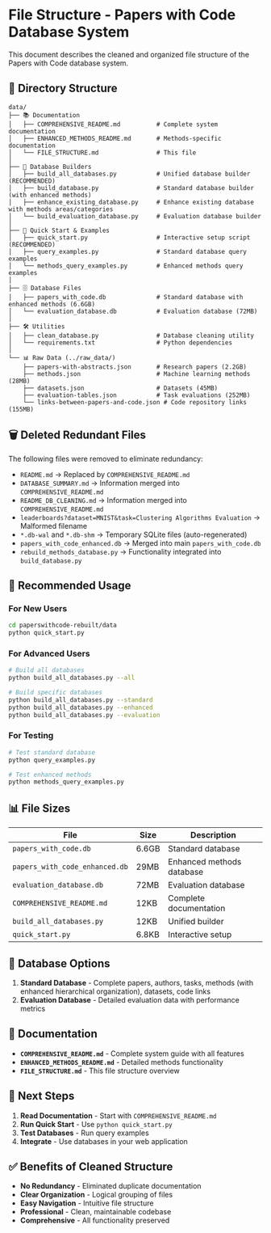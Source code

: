 # File Structure - Papers with Code Database System

This document describes the cleaned and organized file structure of the Papers with Code database system.

## 📁 Directory Structure

```
data/
├── 📚 Documentation
│   ├── COMPREHENSIVE_README.md          # Complete system documentation
│   ├── ENHANCED_METHODS_README.md       # Methods-specific documentation
│   └── FILE_STRUCTURE.md                # This file
│
├── 🚀 Database Builders
│   ├── build_all_databases.py           # Unified database builder (RECOMMENDED)
│   ├── build_database.py                # Standard database builder (with enhanced methods)
│   ├── enhance_existing_database.py     # Enhance existing database with methods areas/categories
│   └── build_evaluation_database.py     # Evaluation database builder
│
├── 🎯 Quick Start & Examples
│   ├── quick_start.py                   # Interactive setup script (RECOMMENDED)
│   ├── query_examples.py                # Standard database query examples
│   └── methods_query_examples.py        # Enhanced methods query examples
│
├── 🗄️ Database Files
│   ├── papers_with_code.db              # Standard database with enhanced methods (6.6GB)
│   └── evaluation_database.db           # Evaluation database (72MB)
│
├── 🛠️ Utilities
│   ├── clean_database.py                # Database cleaning utility
│   └── requirements.txt                 # Python dependencies
│
└── 📊 Raw Data (../raw_data/)
    ├── papers-with-abstracts.json       # Research papers (2.2GB)
    ├── methods.json                     # Machine learning methods (28MB)
    ├── datasets.json                    # Datasets (45MB)
    ├── evaluation-tables.json           # Task evaluations (252MB)
    └── links-between-papers-and-code.json # Code repository links (155MB)
```

## 🗑️ Deleted Redundant Files

The following files were removed to eliminate redundancy:

- `README.md` → Replaced by `COMPREHENSIVE_README.md`
- `DATABASE_SUMMARY.md` → Information merged into `COMPREHENSIVE_README.md`
- `README_DB_CLEANING.md` → Information merged into `COMPREHENSIVE_README.md`
- `leaderboards?dataset=MNIST&task=Clustering Algorithms Evaluation` → Malformed filename
- `*.db-wal` and `*.db-shm` → Temporary SQLite files (auto-regenerated)
- `papers_with_code_enhanced.db` → Merged into main `papers_with_code.db`
- `rebuild_methods_database.py` → Functionality integrated into `build_database.py`

## 🎯 Recommended Usage

### For New Users
```bash
cd paperswithcode-rebuilt/data
python quick_start.py
```

### For Advanced Users
```bash
# Build all databases
python build_all_databases.py --all

# Build specific databases
python build_all_databases.py --standard
python build_all_databases.py --enhanced
python build_all_databases.py --evaluation
```

### For Testing
```bash
# Test standard database
python query_examples.py

# Test enhanced methods
python methods_query_examples.py
```

## 📊 File Sizes

| File | Size | Description |
|------|------|-------------|
| `papers_with_code.db` | 6.6GB | Standard database |
| `papers_with_code_enhanced.db` | 29MB | Enhanced methods database |
| `evaluation_database.db` | 72MB | Evaluation database |
| `COMPREHENSIVE_README.md` | 12KB | Complete documentation |
| `build_all_databases.py` | 12KB | Unified builder |
| `quick_start.py` | 6.8KB | Interactive setup |

## 🔧 Database Options

1. **Standard Database** - Complete papers, authors, tasks, methods (with enhanced hierarchical organization), datasets, code links
2. **Evaluation Database** - Detailed evaluation data with performance metrics

## 📖 Documentation

- **`COMPREHENSIVE_README.md`** - Complete system guide with all features
- **`ENHANCED_METHODS_README.md`** - Detailed methods functionality
- **`FILE_STRUCTURE.md`** - This file structure overview

## 🚀 Next Steps

1. **Read Documentation** - Start with `COMPREHENSIVE_README.md`
2. **Run Quick Start** - Use `python quick_start.py`
3. **Test Databases** - Run query examples
4. **Integrate** - Use databases in your web application

## ✅ Benefits of Cleaned Structure

- **No Redundancy** - Eliminated duplicate documentation
- **Clear Organization** - Logical grouping of files
- **Easy Navigation** - Intuitive file structure
- **Professional** - Clean, maintainable codebase
- **Comprehensive** - All functionality preserved 